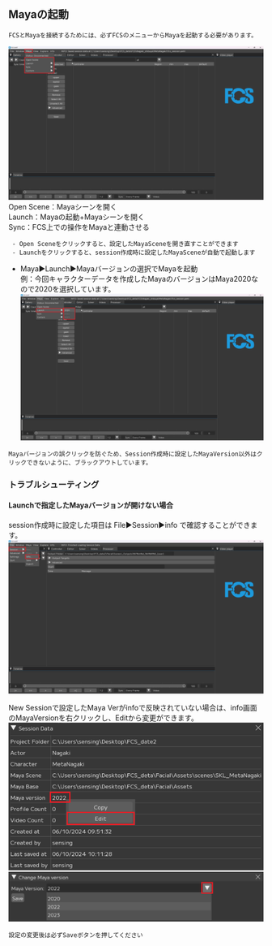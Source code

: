 ## Mayaの起動  

```{warning}
FCSとMayaを接続するためには、必ずFCSのメニューからMayaを起動する必要があります。  
```

![](images/M001.png)  
Open Scene：Mayaシーンを開く  
Launch：Mayaの起動+Mayaシーンを開く   
Sync：FCS上での操作をMayaと連動させる   
  
```{note}
 - Open Sceneをクリックすると、設定したMayaSceneを開き直すことができます  
 - Launchをクリックすると、session作成時に設定したMayaSceneが自動で起動します  
```
  

 - Maya▶Launch▶Mayaバージョンの選択でMayaを起動  
例：今回キャラクターデータを作成したMayaのバージョンはMaya2020なので2020を選択しています。
![](images/M002.png)
  
```{note}
Mayaバージョンの誤クリックを防ぐため、Session作成時に設定したMayaVersion以外はクリックできないように、ブラックアウトしています。
```
  
### トラブルシューティング  

#### Launchで指定したMayaバージョンが開けない場合  

session作成時に設定した項目は File▶Session▶info で確認することができます。  
![](images/S014.png)

New Sessionで設定したMaya Verがinfoで反映されていない場合は、info画面のMayaVersionを右クリックし、Editから変更ができます。
![](images/S015.png)
![](images/S016.png)
  
```{attention}
設定の変更後は必ずSaveボタンを押してください
```
